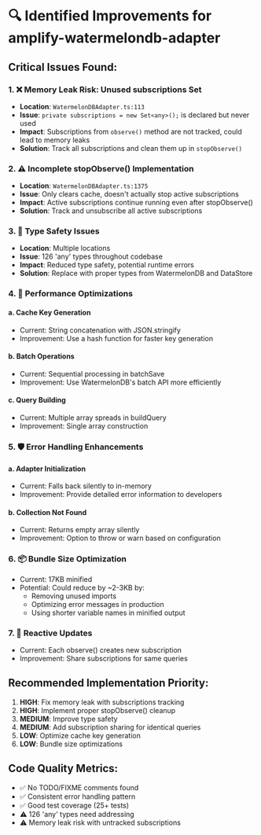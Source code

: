 # 🔍 Identified Improvements for amplify-watermelondb-adapter

## Critical Issues Found:

### 1. ❌ **Memory Leak Risk: Unused subscriptions Set**
- **Location**: `WatermelonDBAdapter.ts:113`
- **Issue**: `private subscriptions = new Set<any>();` is declared but never used
- **Impact**: Subscriptions from `observe()` method are not tracked, could lead to memory leaks
- **Solution**: Track all subscriptions and clean them up in `stopObserve()`

### 2. ⚠️ **Incomplete stopObserve() Implementation**
- **Location**: `WatermelonDBAdapter.ts:1375`
- **Issue**: Only clears cache, doesn't actually stop active subscriptions
- **Impact**: Active subscriptions continue running even after stopObserve()
- **Solution**: Track and unsubscribe all active subscriptions

### 3. 🔧 **Type Safety Issues**
- **Location**: Multiple locations
- **Issue**: 126 'any' types throughout codebase
- **Impact**: Reduced type safety, potential runtime errors
- **Solution**: Replace with proper types from WatermelonDB and DataStore

### 4. 🚀 **Performance Optimizations**

#### a. Cache Key Generation
- Current: String concatenation with JSON.stringify
- Improvement: Use a hash function for faster key generation

#### b. Batch Operations
- Current: Sequential processing in batchSave
- Improvement: Use WatermelonDB's batch API more efficiently

#### c. Query Building
- Current: Multiple array spreads in buildQuery
- Improvement: Single array construction

### 5. 🛡️ **Error Handling Enhancements**

#### a. Adapter Initialization
- Current: Falls back silently to in-memory
- Improvement: Provide detailed error information to developers

#### b. Collection Not Found
- Current: Returns empty array silently
- Improvement: Option to throw or warn based on configuration

### 6. 📦 **Bundle Size Optimization**
- Current: 17KB minified
- Potential: Could reduce by ~2-3KB by:
  - Removing unused imports
  - Optimizing error messages in production
  - Using shorter variable names in minified output

### 7. 🔄 **Reactive Updates**
- Current: Each observe() creates new subscription
- Improvement: Share subscriptions for same queries

## Recommended Implementation Priority:

1. **HIGH**: Fix memory leak with subscriptions tracking
2. **HIGH**: Implement proper stopObserve() cleanup
3. **MEDIUM**: Improve type safety
4. **MEDIUM**: Add subscription sharing for identical queries
5. **LOW**: Optimize cache key generation
6. **LOW**: Bundle size optimizations

## Code Quality Metrics:
- ✅ No TODO/FIXME comments found
- ✅ Consistent error handling pattern
- ✅ Good test coverage (25+ tests)
- ⚠️ 126 'any' types need addressing
- ⚠️ Memory leak risk with untracked subscriptions